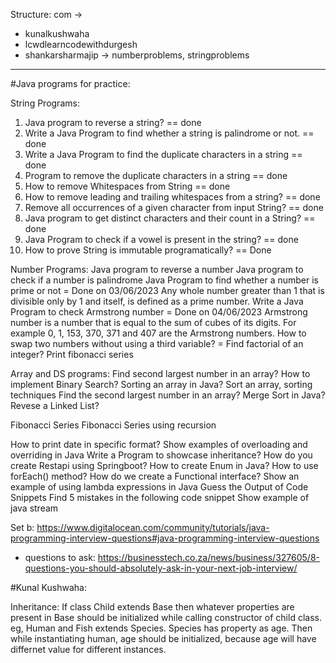Structure:
com -> 
- kunalkushwaha
- lcwdlearncodewithdurgesh
- shankarsharmajip -> numberproblems, stringproblems

--------------------------------
#Java programs for practice:

String Programs:
 1. Java program to reverse a string? == done
 2. Write a Java Program to find whether a string is palindrome or not. == done
 3. Write a Java Program to find the duplicate characters in a string == done
 4. Program to remove the duplicate characters in a string == done
 5. How to remove Whitespaces from String == done
 6. How to remove leading and trailing whitespaces from a string? == done
 7. Remove all occurrences of a given character from input String?  == done
 8. Java program to get distinct characters and their count in a String? == done
 9. Java Program to check if a vowel is present in the string? == done
 10. How to prove String is immutable programatically? == Done


Number Programs:
Java program to reverse a number
Java program to check if a number is palindrome
Java Program to find whether a number is prime or not = Done on 03/06/2023 
Any whole number greater than 1 that is divisible only by 1 and itself, is defined as a prime number.
Write a Java Program to check Armstrong number = Done on 04/06/2023
Armstrong number is a number that is equal to the sum of cubes of its digits. For example 0, 1, 153, 370, 371 and 407 are the Armstrong numbers.
How to swap two numbers without using a third variable? = 
Find factorial of an integer?
Print fibonacci series

Array and DS programs:
Find second largest number in an array?
How to implement Binary Search?
Sorting an array in Java?
Sort an array, sorting techniques
Find the second largest number in an array?
Merge Sort in Java?
Revese a Linked List?

Fibonacci Series
Fibonacci Series using recursion

How to print date in specific format?
Show examples of overloading and overriding in Java
Write a Program to showcase inheritance?
How do you create Restapi using Springboot?
How to create Enum in Java?
How to use forEach() method?
How do we create a Functional interface?
Show an example of using lambda expressions in Java
Guess the Output of Code Snippets
Find 5 mistakes in the following code snippet
Show example of java stream

Set b: https://www.digitalocean.com/community/tutorials/java-programming-interview-questions#java-programming-interview-questions   

- questions to ask: https://businesstech.co.za/news/business/327605/8-questions-you-should-absolutely-ask-in-your-next-job-interview/

#Kunal Kushwaha:

Inheritance:
If class Child extends Base then whatever properties are present in Base should be initialized while calling constructor of child class.
eg, Human and Fish extends Species.
Species has property as age.
Then while instantiating human, age should be initialized, because age will have differnet value for different instances.

